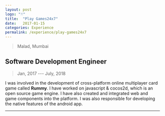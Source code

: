 ```yaml
---
layout: post
logo: "🃏"
title:  "Play Games24x7"
date:   2017-01-15
categories: Experience
permalink: /experience/play-games24x7
---
```

> Malad, Mumbai

## Software Development Engineer
> Jan, 2017 --- July, 2018

I was involved in the development of cross-platform online multiplayer card game called **Rummy**. I have worked on javascript & cocos2d, which is an open source game engine. I have also created and integrated web and game components into the platform. I was also responsible for developing the native features of the android app.

---